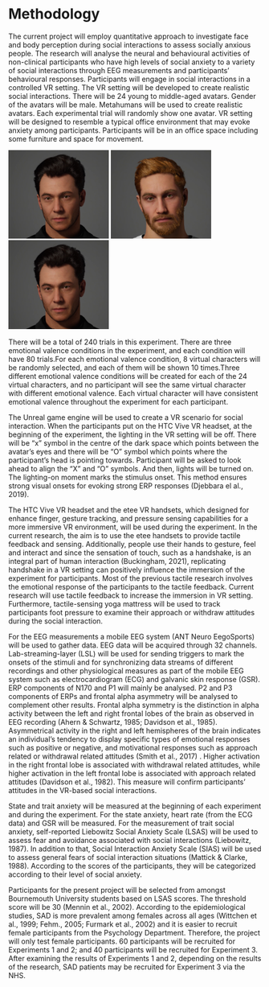 # Methodology

The current project will employ quantitative approach to investigate face and body perception during social interactions to assess socially anxious people. The research will analyse the neural and behavioural activities of non-clinical participants who have high levels of social anxiety to a variety of social interactions through EEG measurements and participants’ behavioural responses. Participants will engage in social interactions in a controlled VR setting. The VR setting will be developed to create realistic social interactions. There will be 24 young to middle-aged avatars. Gender of the avatars will be male. Metahumans will be used to create realistic avatars. Each experimental trial will randomly show one avatar. VR setting will be designed to resemble a typical office environment that may evoke anxiety among participants. Participants will be in an office space including some furniture and space for movement.

<img src="./images/metahuman_1_head.png" alt="metahuman" width="200"/> <img src="./images/metahuman_2_head.png" alt="metahuman" width="200"/>
<img src="./images/metahuman_1_head.png" alt="metahuman" width="200"/>

There will be a total of 240 trials in this experiment. There are three emotional valence conditions in the experiment, and each condition will have 80 trials.For each emotional valence condition, 8 virtual characters will be randomly selected, and each of them will be shown 10 times.Three different emotional valence conditions will be created for each of the 24 virtual characters, and no participant will see the same virtual character with different emotional valence. Each virtual character will have consistent emotional valence throughout the experiment for each participant.

The Unreal game engine will be used to create a VR scenario for social interaction.  When the participants put on the HTC Vive VR headset, at the beginning of the experiment, the lighting in the VR setting will be off.  There will be “x” symbol in the centre of the dark space which points between the avatar’s eyes and there will be “O” symbol which points where the participant’s head is pointing towards. Participant will be asked to look ahead to align the “X” and “O” symbols. And then, lights will be turned on. The lighting-on moment marks the stimulus onset. This method ensures strong visual onsets for evoking strong ERP responses (Djebbara el al., 2019).
 
The HTC Vive VR headset and the etee VR handsets, which designed for enhance finger, gesture tracking, and pressure sensing capabilities for a more immersive VR environment, will be used during the experiment.  In the current research, the aim is to use the etee handsets to provide tactile feedback and sensing. Additionally, people use their hands to gesture, feel and interact and since the sensation of touch, such as a handshake, is an integral part of human interaction (Buckingham, 2021), replicating handshake in a VR setting can positively influence the immersion of the experiment for participants. Most of the previous tactile research involves the emotional response of the participants to the tactile feedback. Current research will use tactile feedback to increase the immersion in VR setting. Furthermore, tactile-sensing yoga mattress will be used to track participants foot pressure to examine their approach or withdraw attitudes during the social interaction.
 
For the EEG measurements a mobile EEG system (ANT Neuro EegoSports) will be used to gather data. EEG data will be acquired through 32 channels. Lab-streaming-layer (LSL) will be used for sending triggers to mark the onsets of the stimuli and for synchronizing data streams of different recordings and other physiological measures as part of the mobile EEG system such as electrocardiogram (ECG) and galvanic skin response (GSR). ERP components of N170 and P1 will mainly be analysed. P2 and P3 components of ERPs and frontal alpha asymmetry will be analysed to complement other results. Frontal alpha symmetry is the distinction in alpha activity between the left and right frontal lobes of the brain as observed in EEG recording (Ahern & Schwartz, 1985; Davidson et al., 1985). Asymmetrical activity in the right and left hemispheres of the brain indicates an individual’s tendency to display specific types of emotional responses such as positive or negative, and motivational responses such as approach related or withdrawal related attitudes (Smith et al., 2017) . Higher activation in the right frontal lobe is associated with withdrawal related attitudes, while higher activation in the left frontal lobe is associated with approach related attitudes (Davidson et al., 1982). This measure will confirm participants’ attitudes in the VR-based social interactions.
 
State and trait anxiety will be measured at the beginning of each experiment and during the experiment. For the state anxiety, heart rate (from the ECG data) and GSR will be measured. For the measurement of trait social anxiety, self-reported Liebowitz Social Anxiety Scale (LSAS) will be used to assess fear and avoidance associated with social interactions (Liebowitz, 1987). In addition to that, Social Interaction Anxiety Scale (SIAS) will be used to assess general fears of social interaction situations (Mattick & Clarke, 1988).  According to the scores of the participants, they will be categorized according to their level of social anxiety.
 
Participants for the present project will be selected from amongst Bournemouth University students based on LSAS scores. The threshold score will be 30 (Mennin et al., 2002). According to the epidemiological studies, SAD is more prevalent among females across all ages (Wittchen et al., 1999; Fehm., 2005; Furmark et al., 2002) and it is easier to recruit female participants from the Psychology Department. Therefore, the project will only test female participants. 60 participants will be recruited for Experiments 1 and 2; and 40 participants will be recruited for Experiment 3. After examining the results of Experiments 1 and 2, depending on the results of the research, SAD patients may be recruited for Experiment 3 via the NHS.

